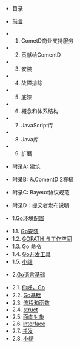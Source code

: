 * 目录
* [前言](preface.md)
* 1. CometD商业支持服务
* 2. 贡献给ComentD
* 3. 安装
* 4. 故障排除
* 5. 底漆
* 6. 概念和体系结构
* 7. JavaScript库
* 8. Java库
* 9. 扩展
* 附录A: 建筑
* 附录B: 从ComentD 2移植
* 附录C: Bayeux协议规范
* 附录D：提交者发布说明

* 1.[Go环境配置](1.md)
 - 1.1. [Go安装](1.1.md)
 - 1.2. [GOPATH 与工作空间](1.2.md)
 - 1.3. [Go 命令](1.3.md)
 - 1.4. [Go开发工具](1.4.md)
 - 1.5. [小结](1.5.md)
* 2.[Go语言基础](2.md)
 - 2.1. [你好，Go](2.1.md)
 - 2.2. [Go基础](2.2.md)
 - 2.3. [流程和函数](2.3.md)
 - 2.4. [struct](2.4.md)
 - 2.5. [面向对象](2.5.md)
 - 2.6. [interface](2.6.md)
 - 2.7. [并发](2.7.md)
 - 2.8. [小结](2.8.md)

